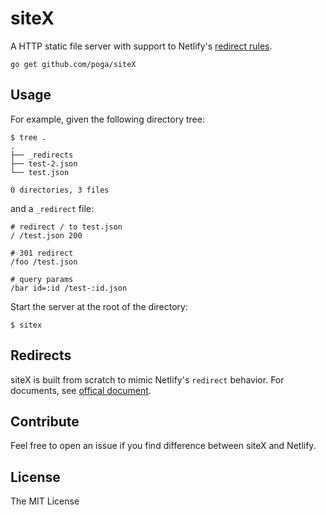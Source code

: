 # siteX

A HTTP static file server with support to Netlify's [redirect rules](https://www.netlify.com/docs/redirects/).

`go get github.com/poga/siteX`

## Usage

For example, given the following directory tree:

```
$ tree .
.
├── _redirects
├── test-2.json
└── test.json

0 directories, 3 files
```

and a `_redirect` file:

```
# redirect / to test.json
/ /test.json 200

# 301 redirect
/foo /test.json

# query params
/bar id=:id /test-:id.json
```

Start the server at the root of the directory:

```
$ sitex
```

## Redirects

siteX is built from scratch to mimic Netlify's `redirect` behavior. For documents, see [offical document](https://www.netlify.com/docs/redirects/).

## Contribute

Feel free to open an issue if you find difference between siteX and Netlify.

## License

The MIT License

